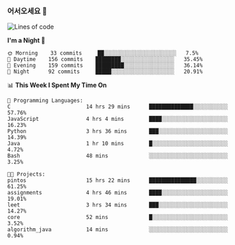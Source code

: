 ### 어서오세요 👋

<!--START_SECTION:waka-->
![Lines of code](https://img.shields.io/badge/From%20Hello%20World%20I%27ve%20Written-369961%20lines%20of%20code-blue)

**I'm a Night 🦉** 

```text
🌞 Morning    33 commits     ██░░░░░░░░░░░░░░░░░░░░░░░   7.5% 
🌆 Daytime    156 commits    ████████░░░░░░░░░░░░░░░░░   35.45% 
🌃 Evening    159 commits    █████████░░░░░░░░░░░░░░░░   36.14% 
🌙 Night      92 commits     █████░░░░░░░░░░░░░░░░░░░░   20.91%

```


📊 **This Week I Spent My Time On** 

```text
💬 Programming Languages: 
C                        14 hrs 29 mins      ██████████████░░░░░░░░░░░   57.76% 
JavaScript               4 hrs 4 mins        ████░░░░░░░░░░░░░░░░░░░░░   16.23% 
Python                   3 hrs 36 mins       ███░░░░░░░░░░░░░░░░░░░░░░   14.39% 
Java                     1 hr 10 mins        █░░░░░░░░░░░░░░░░░░░░░░░░   4.72% 
Bash                     48 mins             ░░░░░░░░░░░░░░░░░░░░░░░░░   3.25%

🐱‍💻 Projects: 
pintos                   15 hrs 22 mins      ███████████████░░░░░░░░░░   61.25% 
assignments              4 hrs 46 mins       ████░░░░░░░░░░░░░░░░░░░░░   19.01% 
leet                     3 hrs 34 mins       ███░░░░░░░░░░░░░░░░░░░░░░   14.27% 
core                     52 mins             █░░░░░░░░░░░░░░░░░░░░░░░░   3.52% 
algorithm_java           14 mins             ░░░░░░░░░░░░░░░░░░░░░░░░░   0.94%

```


<!--END_SECTION:waka-->
